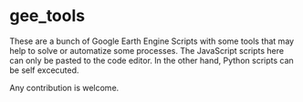 # gee_tools

These are a bunch of Google Earth Engine Scripts with some tools that may help to solve or automatize some processes. The JavaScript scripts here can only be pasted to the code editor. In the other hand, Python scripts can be self excecuted.

Any contribution is welcome.
